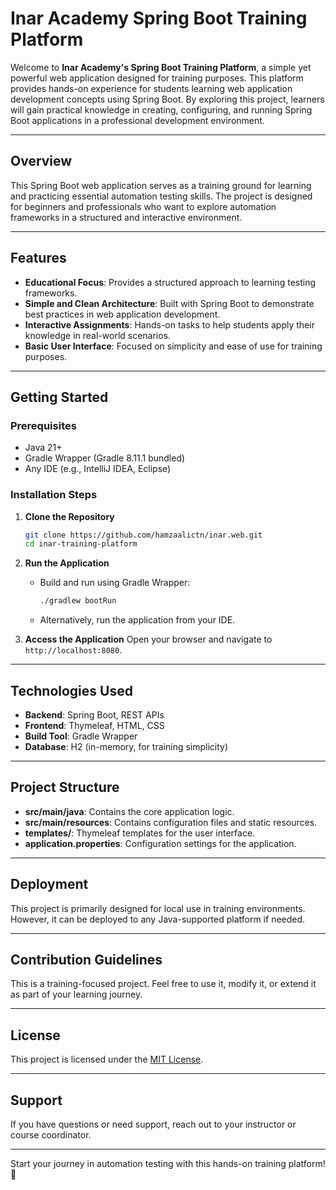# Inar Academy Spring Boot Training Platform

Welcome to **Inar Academy's Spring Boot Training Platform**, a simple yet powerful web application designed for training purposes. This platform provides hands-on experience for students learning web application development concepts using Spring Boot. By exploring this project, learners will gain practical knowledge in creating, configuring, and running Spring Boot applications in a professional development environment.

---

## Overview

This Spring Boot web application serves as a training ground for learning and practicing essential automation testing skills. The project is designed for beginners and professionals who want to explore automation frameworks in a structured and interactive environment.

---

## Features

- **Educational Focus**: Provides a structured approach to learning testing frameworks.
- **Simple and Clean Architecture**: Built with Spring Boot to demonstrate best practices in web application development.
- **Interactive Assignments**: Hands-on tasks to help students apply their knowledge in real-world scenarios.
- **Basic User Interface**: Focused on simplicity and ease of use for training purposes.

---

## Getting Started

### Prerequisites
- Java 21+
- Gradle Wrapper (Gradle 8.11.1 bundled)
- Any IDE (e.g., IntelliJ IDEA, Eclipse)

### Installation Steps
1. **Clone the Repository**
   ```bash
   git clone https://github.com/hamzaalictn/inar.web.git
   cd inar-training-platform
   ```

2. **Run the Application**
    - Build and run using Gradle Wrapper:
      ```bash
      ./gradlew bootRun
      ```
    - Alternatively, run the application from your IDE.

3. **Access the Application**
   Open your browser and navigate to `http://localhost:8080`.

---

## Technologies Used

- **Backend**: Spring Boot, REST APIs
- **Frontend**: Thymeleaf, HTML, CSS
- **Build Tool**: Gradle Wrapper
- **Database**: H2 (in-memory, for training simplicity)

---

## Project Structure

- **src/main/java**: Contains the core application logic.
- **src/main/resources**: Contains configuration files and static resources.
- **templates/**: Thymeleaf templates for the user interface.
- **application.properties**: Configuration settings for the application.

---

## Deployment

This project is primarily designed for local use in training environments. However, it can be deployed to any Java-supported platform if needed.

---

## Contribution Guidelines

This is a training-focused project. Feel free to use it, modify it, or extend it as part of your learning journey.

---

## License

This project is licensed under the [MIT License](LICENSE).

---

## Support

If you have questions or need support, reach out to your instructor or course coordinator.

---

Start your journey in automation testing with this hands-on training platform! 🚀
